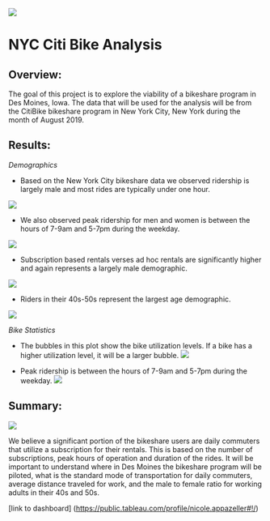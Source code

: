 ![](https://github.com/NAppazeller/bikesharing/blob/main/CitiBike%20Image.jpg)
# NYC Citi Bike Analysis

## Overview:

The goal of this project is to explore the viability of a bikeshare program in Des Moines, Iowa. The data that will be used for the analysis will be from the CitiBike bikeshare program in New York City, New York during the month of August 2019.

## Results:

*Demographics*

* Based on the New York City bikeshare data we observed ridership is largely male and most rides are typically under one hour.

![](https://github.com/NAppazeller/bikesharing/blob/main/Demo_Gender.jpg)

* We also observed peak ridership for men and women is between the hours of 7-9am and 5-7pm during the weekday. 

![](https://github.com/NAppazeller/bikesharing/blob/main/Demo_Gender2.jpg)

* Subscription based rentals verses ad hoc rentals are significantly higher and again represents a largely male demographic.

![](https://github.com/NAppazeller/bikesharing/blob/main/Demo_Gender3.jpg)

* Riders in their 40s-50s represent the largest age demographic.

![](https://github.com/NAppazeller/bikesharing/blob/main/Demo_Age.jpg)

*Bike Statistics*

* The bubbles in this plot show the bike utilization levels. If a bike has a higher utilization level, it will be a larger bubble.
![](https://github.com/NAppazeller/bikesharing/blob/main/BikeStats.jpg)


* Peak ridership is between the hours of 7-9am and 5-7pm during the weekday.
![](https://github.com/NAppazeller/bikesharing/blob/main/BikeStats2.jpg)

## Summary:

![](https://github.com/NAppazeller/bikesharing/blob/main/DesMoines.jpg)

We believe a significant portion of the bikeshare users are daily commuters that utilize a subscription for their rentals. This is based on the number of subscriptions, peak hours of operation and duration of the rides. It will be important to understand where in Des Moines the bikeshare program will be piloted, what is the standard mode of transportation for daily commuters, average distance traveled for work, and the male to female ratio for working adults in their 40s and 50s.


[link to dashboard] (https://public.tableau.com/profile/nicole.appazeller#!/)

